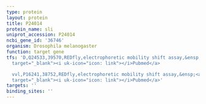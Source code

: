 ```yaml
---
type: protein
layout: protein
title: P24014
protein_name: sli
uniprot_accession: P24014
ncbi_gene_id: '36746'
organism: Drosophila melanogaster
function: target gene
tfs: 'D,Q24533,39570,REDfly,electrophoretic mobility shift assay,&ensp;<a href="https://www.ncbi.nlm.nih.gov/pubmed/?term=10844029%5Buid%5D"
  target="_blank"><i uk-icon="icon: link"></i>Pubmed</a>

  vvl,P16241,38752,REDfly,electrophoretic mobility shift assay,&ensp;<a href="https://www.ncbi.nlm.nih.gov/pubmed/?term=10844029%5Buid%5D"
  target="_blank"><i uk-icon="icon: link"></i>Pubmed</a>'
targets: ''
binding_sites: ''
---
```

